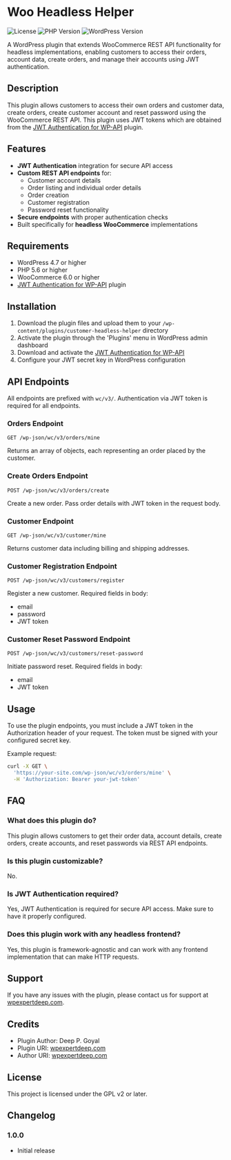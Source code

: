 # Woo Headless Helper

![License](https://img.shields.io/badge/license-GPL--2.0%2B-blue.svg)
![PHP Version](https://img.shields.io/badge/PHP-5.6%2B-blue.svg)
![WordPress Version](https://img.shields.io/badge/WordPress-4.7%2B-blue.svg)

A WordPress plugin that extends WooCommerce REST API functionality for headless implementations, enabling customers to access their orders, account data, create orders, and manage their accounts using JWT authentication.

## Description

This plugin allows customers to access their own orders and customer data, create orders, create customer account and reset password using the WooCommerce REST API. This plugin uses JWT tokens which are obtained from the [JWT Authentication for WP-API](https://wordpress.org/plugins/jwt-authentication-for-wp-rest-api/) plugin.

## Features

- **JWT Authentication** integration for secure API access
- **Custom REST API endpoints** for:
  - Customer account details
  - Order listing and individual order details
  - Order creation
  - Customer registration
  - Password reset functionality
- **Secure endpoints** with proper authentication checks
- Built specifically for **headless WooCommerce** implementations

## Requirements

- WordPress 4.7 or higher
- PHP 5.6 or higher
- WooCommerce 6.0 or higher
- [JWT Authentication for WP-API](https://wordpress.org/plugins/jwt-authentication-for-wp-rest-api/) plugin

## Installation

1. Download the plugin files and upload them to your `/wp-content/plugins/customer-headless-helper` directory
2. Activate the plugin through the 'Plugins' menu in WordPress admin dashboard
3. Download and activate the [JWT Authentication for WP-API](https://wordpress.org/plugins/jwt-authentication-for-wp-rest-api/)
4. Configure your JWT secret key in WordPress configuration

## API Endpoints

All endpoints are prefixed with `wc/v3/`. Authentication via JWT token is required for all endpoints.

### Orders Endpoint
```
GET /wp-json/wc/v3/orders/mine
```
Returns an array of objects, each representing an order placed by the customer.

### Create Orders Endpoint
```
POST /wp-json/wc/v3/orders/create
```
Create a new order. Pass order details with JWT token in the request body.

### Customer Endpoint
```
GET /wp-json/wc/v3/customer/mine
```
Returns customer data including billing and shipping addresses.

### Customer Registration Endpoint
```
POST /wp-json/wc/v3/customers/register
```
Register a new customer. Required fields in body:
- email
- password
- JWT token

### Customer Reset Password Endpoint
```
POST /wp-json/wc/v3/customers/reset-password
```
Initiate password reset. Required fields in body:
- email
- JWT token

## Usage

To use the plugin endpoints, you must include a JWT token in the Authorization header of your request. The token must be signed with your configured secret key.

Example request:
```bash
curl -X GET \
  'https://your-site.com/wp-json/wc/v3/orders/mine' \
  -H 'Authorization: Bearer your-jwt-token'
```

## FAQ

### What does this plugin do?
This plugin allows customers to get their order data, account details, create orders, create accounts, and reset passwords via REST API endpoints.

### Is this plugin customizable?
No.

### Is JWT Authentication required?
Yes, JWT Authentication is required for secure API access. Make sure to have it properly configured.

### Does this plugin work with any headless frontend?
Yes, this plugin is framework-agnostic and can work with any frontend implementation that can make HTTP requests.

## Support

If you have any issues with the plugin, please contact us for support at [wpexpertdeep.com](https://wpexpertdeep.com).

## Credits

- Plugin Author: Deep P. Goyal
- Plugin URI: [wpexpertdeep.com](https://wpexpertdeep.com)
- Author URI: [wpexpertdeep.com](https://wpexpertdeep.com)

## License

This project is licensed under the GPL v2 or later.

## Changelog

### 1.0.0
- Initial release